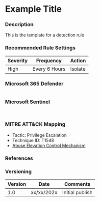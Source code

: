# Example Title

### Description

This is the template for a detection rule


### Recommended Rule Settings
| Severity    | Frequency      | Action      |
| ----------- |--------------- |-------------|
|    High     |  Every 6 Hours |   Isolate   |

### Microsoft 365 Defender
```

```

### Microsoft Sentinel
```
 
```

### MITRE ATT&CK Mapping
- Tactic: Privilege Escalation
- Technique ID: T1548
- [Abuse Elevation Control Mechanism](https://attack.mitre.org/techniques/T1548/)

### References

### Versioning
| Version       | Date          | Comments                          |
| ------------- |---------------| ----------------------------------|
| 1.0           | xx/xx/202x    | Initial publish                   |